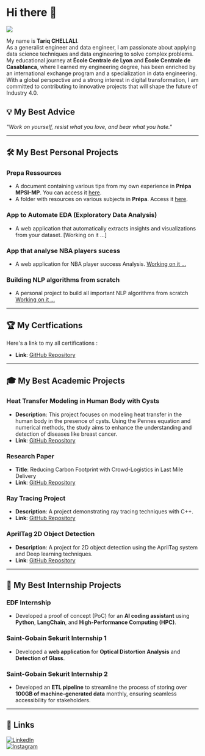 # Hi there 👋
[![](https://visitcount.itsvg.in/api?id=test&label=Profile%20Views&color=8&pretty=false)](https://visitcount.itsvg.in)

My name is **Tariq CHELLALI**.  
As a generalist engineer and data engineer, I am passionate about applying data science techniques and data engineering to solve complex problems. My educational journey at **École Centrale de Lyon** and **École Centrale de Casablanca**, where I earned my engineering degree, has been enriched by an international exchange program and a specialization in data engineering. With a global perspective and a strong interest in digital transformation, I am committed to contributing to innovative projects that will shape the future of Industry 4.0.

## 💡 My Best Advice
*"Work on yourself, resist what you love, and bear what you hate."*

---

## 🛠️ My Best Personal Projects

### Prepa Ressources
- A document containing various tips from my own experience in **Prépa MPSI-MP**. You can access it [here](https://drive.google.com/drive/u/0/folders/1uGkgelaiPCpSbAPc4yr88ty0_zbTWSQU).
- A folder with resources on various subjects in **Prépa**. Access it [here](https://drive.google.com/drive/folders/1_d47G07cCyQqOYHtb2aeB0YW1BWEXRvQ?usp=drive_link).

### App to Automate EDA (Exploratory Data Analysis)
- A web application that automatically extracts insights and visualizations from your dataset. [Working on it ...]

### App that analyse NBA players sucess 
- A web application for NBA player success Analysis. [Working on it ...](https://github.com/Tariq2host/NBA-MP-data)

### Building NLP algorithms from scratch
- A personal project to build all important NLP algorithms from scratch [Working on it ...](https://github.com/Tariq2host/NLP_Algorithms_from_scratch)

---

## 🏆 My Certfications

Here's a link to my all certifications : 
- **Link**: [GitHub Repository](https://github.com/Tariq2host/Certifications)

---

## 🎓 My Best Academic Projects

### Heat Transfer Modeling in Human Body with Cysts
- **Description**: This project focuses on modeling heat transfer in the human body in the presence of cysts. Using the Pennes equation and numerical methods, the study aims to enhance the understanding and detection of diseases like breast cancer.
- **Link**: [GitHub Repository](https://github.com/Tariq2host/Heat-Transfer-Modeling-in-Human-Body-with-Cysts)

### Research Paper
- **Title**: Reducing Carbon Footprint with Crowd-Logistics in Last Mile Delivery  
- **Link**: [GitHub Repository](https://github.com/Tariq2host/Scientific-research-Reducing-Carbon-Footprint-with-Crowd-Logistics-in-Last-Mile-Delivery)

### Ray Tracing Project
- **Description**: A project demonstrating ray tracing techniques with C++.  
- **Link**: [GitHub Repository](https://github.com/Tariq2host/Ray-tracing-with-C)

### AprilTag 2D Object Detection
- **Description**: A project for 2D object detection using the AprilTag system and Deep learning techniques.  
- **Link**: [GitHub Repository](https://github.com/Tariq2host/AprilTag-2D-Object-Detection)

---

## 💼 My Best Internship Projects

### EDF Internship
- Developed a proof of concept (PoC) for an **AI coding assistant** using **Python**, **LangChain**, and **High-Performance Computing (HPC)**.

### Saint-Gobain Sekurit Internship 1
- Developed a **web application** for **Optical Distortion Analysis** and **Detection of Glass**.

### Saint-Gobain Sekurit Internship 2
- Developed an **ETL pipeline** to streamline the process of storing over **100GB of machine-generated data** monthly, ensuring seamless accessibility for stakeholders.

---

## 🔗 Links

[![LinkedIn](https://img.shields.io/badge/linkedin-0A66C2?style=for-the-badge&logo=linkedin&logoColor=white)](https://www.linkedin.com/in/tariq-chellali-518867174/)  
[![Instagram](https://img.shields.io/badge/Instagram-%23E4405F.svg?style=for-the-badge&logo=Instagram&logoColor=white)](https://www.instagram.com/tariq.chellali/)
